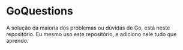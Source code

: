 # GoQuestions
A solução da maioria dos problemas ou dúvidas de Go, está neste repositório. Eu mesmo uso este repositório, e adiciono nele tudo que aprendo.
